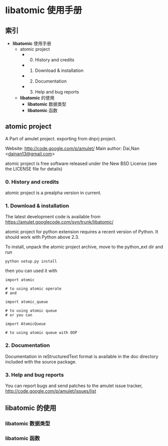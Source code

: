 # **libatomic** 使用手册 #

## 索引 ##

  * **libatomic** 使用手册
    * atomic project
      * 0. History and credits
      * 1. Download & installation
      * 2. Documentation
      * 3. Help and bug reports
    * **libatomic** 的使用
      * **libatomic** 数据类型
      * **libatomic** 函数


## atomic project ##

A Part of amulet project. exporting from dnprj project.

Website: http://code.google.com/p/amulet/ Main author: Dai,Nan <[dainan13@gmail.com](mailto:dainan13@gmail.com)>

atomic project is free software released under the New BSD License (see the LICENSE file for details)

### 0. History and credits ###

atomic project is a prealpha version in current.

### 1. Download & installation ###

The latest development code is available from https://amulet.googlecode.com/svn/trunk/libatomic/

atomic project for python extension requires a recent version of Python. It should work with Python above 2.3.

To install, unpack the atomic project archive, move to the python\_ext dir and run

```
python setup.py install
```

then you can used it with

```
import atomic

# to using atomic operate
# and

import atomic_queue

# to using atomic queue
# or you can

import AtomicQueue

# to using atomic queue with OOP
```

### 2. Documentation ###

Documentation in reStructuredText format is available in the doc directory included with the source package.

### 3. Help and bug reports ###

You can report bugs and send patches to the amulet issue tracker, http://code.google.com/p/amulet/issues/list

## **libatomic** 的使用 ##

### **libatomic** 数据类型 ###

### **libatomic** 函数 ###
